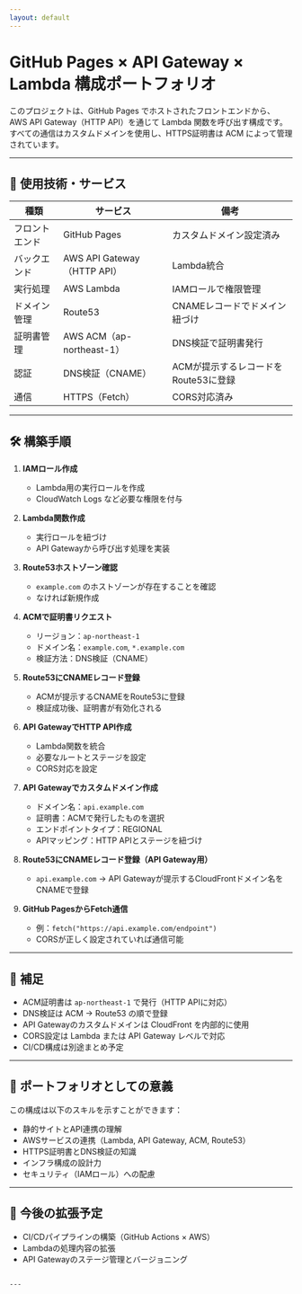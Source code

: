```yaml
---
layout: default
---
```


# GitHub Pages × API Gateway × Lambda 構成ポートフォリオ

このプロジェクトは、GitHub Pages でホストされたフロントエンドから、AWS API Gateway（HTTP API）を通じて Lambda 関数を呼び出す構成です。すべての通信はカスタムドメインを使用し、HTTPS証明書は ACM によって管理されています。

---

## 🧩 使用技術・サービス

| 種類           | サービス                    | 備考                                 |
| -------------- | --------------------------- | ------------------------------------ |
| フロントエンド | GitHub Pages                | カスタムドメイン設定済み             |
| バックエンド   | AWS API Gateway（HTTP API） | Lambda統合                           |
| 実行処理       | AWS Lambda                  | IAMロールで権限管理                  |
| ドメイン管理   | Route53                     | CNAMEレコードでドメイン紐づけ        |
| 証明書管理     | AWS ACM（ap-northeast-1）   | DNS検証で証明書発行                  |
| 認証           | DNS検証（CNAME）            | ACMが提示するレコードをRoute53に登録 |
| 通信           | HTTPS（Fetch）              | CORS対応済み                         |

---

## 🛠️ 構築手順

1. **IAMロール作成**
   - Lambda用の実行ロールを作成
   - CloudWatch Logs など必要な権限を付与

2. **Lambda関数作成**
   - 実行ロールを紐づけ
   - API Gatewayから呼び出す処理を実装

3. **Route53ホストゾーン確認**
   - `example.com` のホストゾーンが存在することを確認
   - なければ新規作成

4. **ACMで証明書リクエスト**
   - リージョン：`ap-northeast-1`
   - ドメイン名：`example.com`, `*.example.com`
   - 検証方法：DNS検証（CNAME）

5. **Route53にCNAMEレコード登録**
   - ACMが提示するCNAMEをRoute53に登録
   - 検証成功後、証明書が有効化される

6. **API GatewayでHTTP API作成**
   - Lambda関数を統合
   - 必要なルートとステージを設定
   - CORS対応を設定

7. **API Gatewayでカスタムドメイン作成**
   - ドメイン名：`api.example.com`
   - 証明書：ACMで発行したものを選択
   - エンドポイントタイプ：REGIONAL
   - APIマッピング：HTTP APIとステージを紐づけ

8. **Route53にCNAMEレコード登録（API Gateway用）**
   - `api.example.com` → API Gatewayが提示するCloudFrontドメイン名をCNAMEで登録

9. **GitHub PagesからFetch通信**
   - 例：`fetch("https://api.example.com/endpoint")`
   - CORSが正しく設定されていれば通信可能

---

## 📌 補足

- ACM証明書は `ap-northeast-1` で発行（HTTP APIに対応）
- DNS検証は ACM → Route53 の順で登録
- API Gatewayのカスタムドメインは CloudFront を内部的に使用
- CORS設定は Lambda または API Gateway レベルで対応
- CI/CD構成は別途まとめ予定

---

## 🎯 ポートフォリオとしての意義

この構成は以下のスキルを示すことができます：

- 静的サイトとAPI連携の理解
- AWSサービスの連携（Lambda, API Gateway, ACM, Route53）
- HTTPS証明書とDNS検証の知識
- インフラ構成の設計力
- セキュリティ（IAMロール）への配慮

---

## 🔗 今後の拡張予定

- CI/CDパイプラインの構築（GitHub Actions × AWS）
- Lambdaの処理内容の拡張
- API Gatewayのステージ管理とバージョニング
```

---
